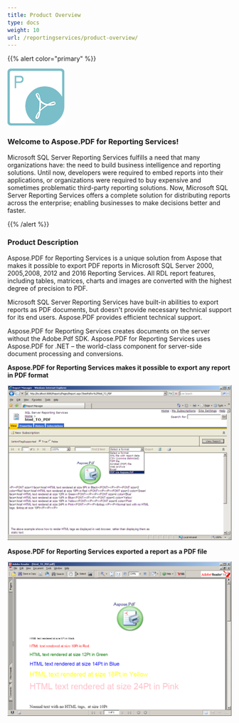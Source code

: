 ```yaml
---
title: Product Overview
type: docs
weight: 10
url: /reportingservices/product-overview/
---
```


{{% alert color="primary" %}} 

![todo:image_alt_text](product-overview_1.png)
### **Welcome to Aspose.PDF for Reporting Services!**
Microsoft SQL Server Reporting Services fulfills a need that many organizations have: the need to build business intelligence and reporting solutions. Until now, developers were required to embed reports into their applications, or organizations were required to buy expensive and sometimes problematic third-party reporting solutions. Now, Microsoft SQL Server Reporting Services offers a complete solution for distributing reports across the enterprise; enabling businesses to make decisions better and faster.

{{% /alert %}} 
### **Product Description**
Aspose.PDF for Reporting Services is a unique solution from Aspose that makes it possible to export PDF reports in Microsoft SQL Server 2000, 2005,2008, 2012 and 2016 Reporting Services. All RDL report features, including tables, matrices, charts and images are converted with the highest degree of precision to PDF.

Microsoft SQL Server Reporting Services have built-in abilities to export reports as PDF documents, but doesn't provide necessary technical support for its end users. Aspose.PDF provides efficient technical support.

Aspose.PDF for Reporting Services creates documents on the server without the Adobe.Pdf SDK. Aspose.PDF for Reporting Services uses Aspose.PDF for .NET – the world-class component for server-side document processing and conversions.

**Aspose.PDF for Reporting Services makes it possible to export any report in PDF format** 

![todo:image_alt_text](product-overview_2.png)

**Aspose.PDF for Reporting Services exported a report as a PDF file** 

![todo:image_alt_text](product-overview_3.png)
